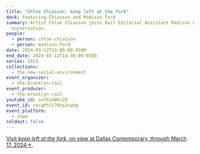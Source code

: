 ```yaml
---
title: "Chloe Chiasson: keep left at the fork"
deck: Featuring Chiasson and Madison Ford
summary: Artist Chloe Chiasson joins Rail Editorial Assistant Madison Ford for a
  conversation.
people:
  - person: chloe-chiasson
  - person: madison-ford
date: 2024-03-12T13:00:00-0500
end_date: 2024-03-12T14:30:00-0500
series: 1021
collections:
  - the-new-social-environment
event_organizer:
  - the-brooklyn-rail
event_producer:
  - the-brooklyn-rail
youtube_id: soYbiGWXcZ0
event_id: recqPh7j7OYp3cwbg
event_platform:
  - zoom
soldout: false
---
```

[V﻿isit *keep left at the fork*, on view at Dallas Contemporary, through March 17, 2024→ ](https://www.dallascontemporary.org/chloe-chiasson-keep-left-at-the-fork)